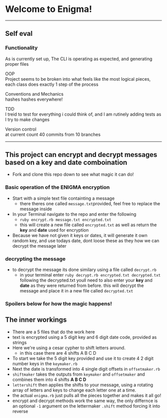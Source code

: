 # Welcome to Enigma!

***

## Self eval   
### Functionality  
As is currently set up, The CLI is operating as expected, and generating proper files  

OOP  
Project seems to be broken into what feels like the most logical pieces, each class does exactly 1 step of the process  

Conventions and Mechanics  
hashes hashes everywhere!

TDD  
I treid to test for everything i could think of, and I am rutinely adding tests as I try to make changes

Version control   
at current count 40 commits from 10 branches
***

## This project can encrypt and decrypt messages based on a key and date comboination
* Fork and clone this repo down to see what magic it can do!
### Basic operation of the ENIGMA encryption

* Start with a simple text file containting a message
  * there theres one called `message.txt`provided, feel free to replace the message   inside
* In your Terminal navigate to the repo and enter the following
  * `ruby encrypt.rb message.txt encrypted.txt`
  * this will create a new file called `encrypted.txt` as well as return the **key** and **date** used for encryption
* Because we have not given it keys or dates, it will generate it own random key, and use todays date, dont loose these as they how we can decrypt the message later

### decrypting the message
* to decrypt the message its done similary using a file called `decrypt.rb`
  * in your terminal enter `ruby decrypt.rb encrypted.txt decrypted.txt` following the decrypted.txt youll need to also enter your **key** and **date** as they were returned from before. this will decrypt the message and place it in a new file called `decrypted.txt`

### Spoilers below for how the magic happens!
## The inner workings
* There are a 5 files that do the work here
* text is encrypted using a 5 digit key and 6 digit date code, provided as strings
* Here we're using a cesar cypher to shift letters around.
  * in this case there are 4 shifts A B C D
* To start we take the 5 digit key provided and use it to create 4 2 digit number keys in the `keymaker.rb`
* Next the date is transformed into 4 single digit offsets in `offsetmaker.rb`
* `shiftmaker` takes the outputs from `keymaker` and `offsetmaker` and combines them into 4 shifts **A B C D**
* `lettershift` then applies the shifts to your message, using a rotating array of letters and keys to change each letter one at a time.
* the actual `enigma.rb` just pulls all the pieces together and makes it all go!
* encrypt and decrypt methods work the same way, the only differnce is an optional `-1` argument on the lettermaker `.shift` method forcing it into reverse
